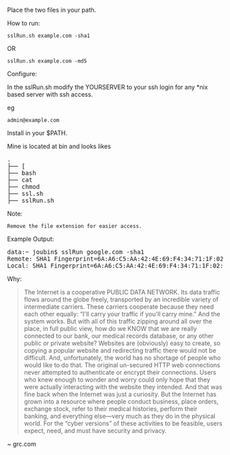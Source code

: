 Place the two files in your path.

How to run:
	
	sslRun.sh example.com -sha1
	
OR

	sslRun.sh example.com -md5

Configure:

In the sslRun.sh modify the YOURSERVER to your ssh login for any *nix based server with ssh access. 

eg
	
	admin@example.com
Install in your $PATH.

Mine is located at bin and looks likes
<pre>
.	
├── [
├── bash
├── cat
├── chmod
├── ssl.sh
├── sslRun.sh
</pre>

Note:

	Remove the file extension for easier access.
	
Example Output:
<pre>
data:~ joubin$ sslRun google.com -sha1
Remote: SHA1 Fingerprint=6A:A6:C5:AA:42:4E:69:F4:34:71:1F:02:C5:DD:A2:05:3F:06:2B:60
Local: SHA1 Fingerprint=6A:A6:C5:AA:42:4E:69:F4:34:71:1F:02:C5:DD:A2:05:3F:06:2B:60
</pre>


Why:

<blockquote>
The Internet is a cooperative PUBLIC DATA NETWORK. Its data traffic flows around the globe freely, transported by an incredible variety of intermediate carriers. These carriers cooperate because they need each other equally: “I'll carry your traffic if you'll carry mine.” And the system works. But with all of this traffic zipping around all over the place, in full public view, how do we KNOW that we are really connected to our bank, our medical records database, or any other public or private website? Websites are (obviously) easy to create, so copying a popular website and redirecting traffic there would not be difficult. And, unfortunately, the world has no shortage of people who would like to do that.
The original un-secured HTTP web connections never attempted to authenticate or encrypt their connections. Users who knew enough to wonder and worry could only hope that they were actually interacting with the website they intended. And that was fine back when the Internet was just a curiosity. But the Internet has grown into a resource where people conduct business, place orders, exchange stock, refer to their medical histories, perform their banking, and everything else—very much as they do in the physical world. For the “cyber versions” of these activities to be feasible, users expect, need, and must have security and privacy.
</blockquote>
~ grc.com